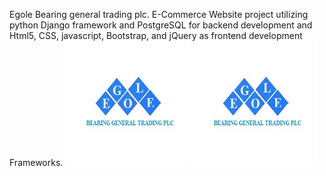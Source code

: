 Egole Bearing general trading plc. E-Commerce Website project utilizing python Django framework and PostgreSQL for backend development and Html5, CSS, javascript, Bootstrap, and jQuery as frontend development Frameworks.
![EGOLE BERAING](https://github.com/temesgen-zenebe/EgoleBearingApp/blob/main/static/IMAGES/egole.jpg)
![EGOLE BERAING](https://github.com/temesgen-zenebe/EgoleBearingApp/blob/main/static/IMAGES/egole.jpg)

